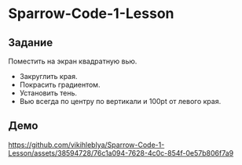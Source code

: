 # Sparrow-Code-1-Lesson

## Задание
Поместить на экран квадратную вью.

- Закруглить края.
- Покрасить градиентом.
- Установить тень.
- Вью всегда по центру по вертикали и 100pt от левого края.

## Демо
https://github.com/vikihleblya/Sparrow-Code-1-Lesson/assets/38594728/76c1a094-7628-4c0c-854f-0e57b806f7a9
